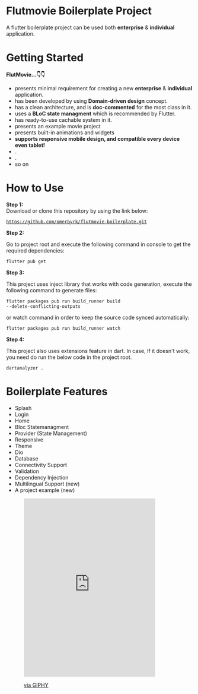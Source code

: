 # Flutmovie Boilerplate Project
</hr>
A flutter boilerplate project can be used both <b>enterprise</b> & <b>individual</b> application.


# Getting Started
</hr>
<b>FlutMovie...👇👇</b>

<ul>
  <li>presents minimal requirement for creating a new  <b>enterprise</b> & <b>individual</b> application.</li>
  <li>has been developed by using <b>Domain-driven design</b> concept. </li>
  <li>has a clean architecture, and is <b>doc-commented</b> for the most class in it. </li>
  <li>uses a <b>BLoC state managment</b> which is recommended by Flutter.</li>
  <li>has ready-to-use cachable system in it.</li>
  <li>presents an example movie project</li>
  <li>presents built-in animations and widgets</li>
  <li><b>supports responsive mobile design, and compatible every device even tablet!</b></li>
  <li>.</li>
  <li>.</li>
  <li>so on</li>
</ul>

<h1>How to Use</h1>

<b>Step 1:</b>
<br />
Download or clone this repository by using the link below:

<code><a href="https://github.com/omerbyrk/flutmovie-boilerplate.git">https://github.com/omerbyrk/flutmovie-boilerplate.git</a></code>

<b>Step 2:</b>

Go to project root and execute the following command in console to get the required dependencies:

<code>flutter pub get</code> 

<b>Step 3:</b>

This project uses inject library that works with code generation, execute the following command to generate files:

<code>flutter packages pub run build_runner build --delete-conflicting-outputs</code>

or watch command in order to keep the source code synced automatically:

<code>flutter packages pub run build_runner watch</code>

<b>Step 4:</b>

This project also uses extensions feature in dart. In case, If it doesn't work, you need do run the below code in the project root.

<code>dartanalyzer .</code>

<h1>Boilerplate Features</h1>

<ul>
  <li>Splash</li>
  <li>Login</li>
  <li>Home</li>
  <li>Bloc Statemanagment</li>
  <li>Provider (State Management)</li>
  <li>Responsive</li>
  <li>Theme</li>
  <li>Dio</li>
  <li>Database</li>
  <li>Connectivity Support</li>
  <li>Validation</li>
  <li>Dependency Injection</li>
  <li>Multilingual Support (new)</li>
  <li>A project example (new)</li>
<ul>
   
   
<iframe src="https://giphy.com/embed/j0T063RiCsyADbYiFs" width="354" height="480" frameBorder="0" class="giphy-embed" allowFullScreen></iframe><p><a href="https://giphy.com/gifs/j0T063RiCsyADbYiFs">via GIPHY</a></p>



